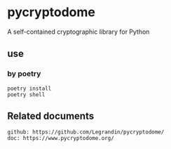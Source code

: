 # pycryptodome

A self-contained cryptographic library for Python

## use

### by poetry

    poetry install
    poetry shell

## Related documents

    github: https://github.com/Legrandin/pycryptodome/
    doc: https://www.pycryptodome.org/
